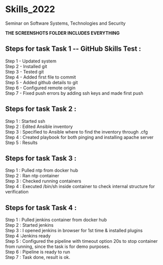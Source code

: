 # Skills_2022
Seminar on Software Systems, Technologies and Security

<b>THE SCREENSHOTS FOLDER INCLUDES EVERYTHING</b>

<h2>Steps for task Task 1 -- GitHub Skills Test :</h2>
<p>Step 1 - Updated system<br>
Step 2 - Installed git<br>
Step 3 - Tested git<br>
Step 4 - Added first file to commit<br>
Step 5 - Added github details to git<br>
Step 6 - Configured remote origin<br>
Step 7 - Fixed push errors by adding ssh keys and made first push</p>

<h2>Steps for task Task 2 :</h2>
<p>Step 1 : Started ssh<br>
Step 2 : Edited Ansible inventory<br>
Step 3 : Specified to Ansible where to find the inventory through .cfg<br>
Step 4 : Created playbook for both pinging and installing apache server<br>
Step 5 : Results</p>

<h2>Steps for task Task 3 :</h2>
<p>Step 1 : Pulled ntp from docker hub<br>
Step 2 : Ran ntp container<br>
Step 3 : Checked running containers<br>
Step 4 : Executed /bin/sh inside container to check internal structure for verification</p>

<h2>Steps for task Task 4 :</h2>
</p>Step 1 : Pulled jenkins container from docker hub<br>
Step 2 : Started jenkins <br>
Step 3 : I opened jenkins in browser for 1st time & installed plugins<br>
Step 4 :Jenkins ready<br>
Step 5 : Configured the pipeline with timeout option 20s to stop container from running, since the task is for demo purposes.<br>
Step 6 : Pipeline is ready to run<br>
Step 7 : Task done, result is ok.</p>

